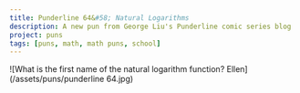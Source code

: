 ```yaml
---
title: Punderline 64&#58; Natural Logarithms
description: A new pun from George Liu's Punderline comic series blog
project: puns
tags: [puns, math, math puns, school]
---
```


![What is the first name of the natural logarithm function? Ellen](/assets/puns/punderline 64.jpg)
